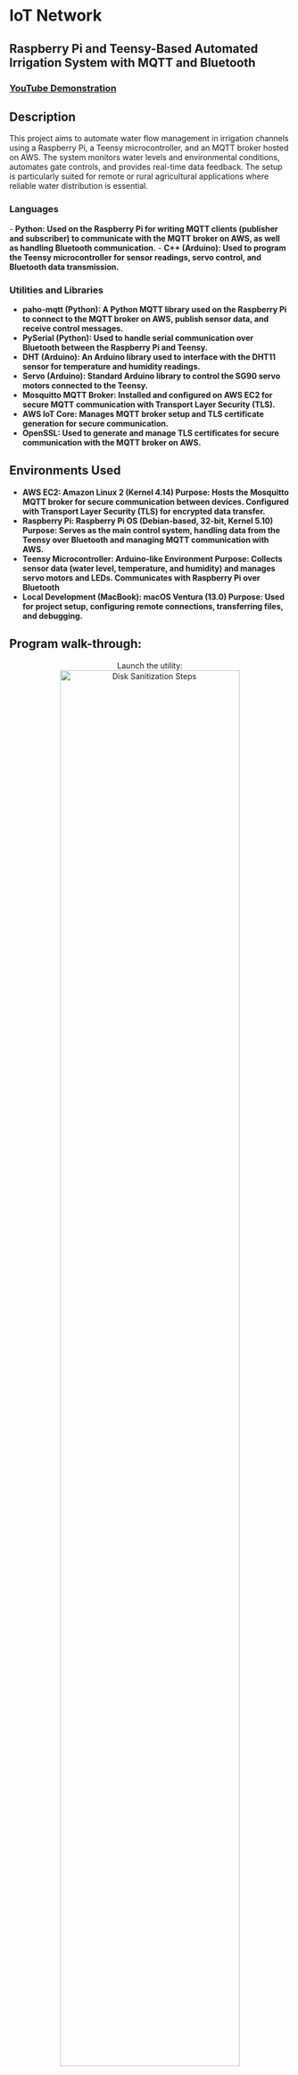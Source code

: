 <h1>IoT Network</h1>
<h2>Raspberry Pi and Teensy-Based Automated Irrigation System with MQTT and Bluetooth</h2>

 ### [YouTube Demonstration](https://youtu.be/NgmdnWOPheM)

<h2>Description</h2>
This project aims to automate water flow management in irrigation channels using a Raspberry Pi, a Teensy microcontroller, and an MQTT broker hosted on AWS. The system monitors water levels and environmental conditions, automates gate controls, and provides real-time data feedback. The setup is particularly suited for remote or rural agricultural applications where reliable water distribution is essential.
<br />


<h3>Languages</h3>
- <b>Python: Used on the Raspberry Pi for writing MQTT clients (publisher and subscriber) to communicate with the MQTT broker on AWS, as well as handling Bluetooth communication.</b> 
- <b>C++ (Arduino): Used to program the Teensy microcontroller for sensor readings, servo control, and Bluetooth data transmission.</b>

<h3>Utilities and Libraries</h3>

- <b>paho-mqtt (Python): A Python MQTT library used on the Raspberry Pi to connect to the MQTT broker on AWS, publish sensor data, and receive control messages.</b>
- <b>PySerial (Python): Used to handle serial communication over Bluetooth between the Raspberry Pi and Teensy.</b>
- <b>DHT (Arduino): An Arduino library used to interface with the DHT11 sensor for temperature and humidity readings.</b>
- <b>Servo (Arduino): Standard Arduino library to control the SG90 servo motors connected to the Teensy.</b>
- <b>Mosquitto MQTT Broker: Installed and configured on AWS EC2 for secure MQTT communication with Transport Layer Security (TLS).</b>
- <b>AWS IoT Core: Manages MQTT broker setup and TLS certificate generation for secure communication.</b>
- <b>OpenSSL: Used to generate and manage TLS certificates for secure communication with the MQTT broker on AWS.</b> 


<h2>Environments Used </h2>

- <b> AWS EC2: Amazon Linux 2 (Kernel 4.14)
Purpose: Hosts the Mosquitto MQTT broker for secure communication between devices. Configured with Transport Layer Security (TLS) for encrypted data transfer. </b> 
- <b> Raspberry Pi: Raspberry Pi OS (Debian-based, 32-bit, Kernel 5.10)
Purpose: Serves as the main control system, handling data from the Teensy over Bluetooth and managing MQTT communication with AWS. </b> 
- <b> Teensy Microcontroller: Arduino-like Environment
Purpose: Collects sensor data (water level, temperature, and humidity) and manages servo motors and LEDs. Communicates with Raspberry Pi over Bluetooth </b> 
- <b> Local Development (MacBook): macOS Ventura (13.0)
Purpose: Used for project setup, configuring remote connections, transferring files, and debugging. </b> 
<h2>Program walk-through:</h2>

<p align="center">
Launch the utility: <br/>
<img src="https://i.imgur.com/wqg08dP.png" height="80%" width="80%" alt="Disk Sanitization Steps"/>
<br />
<br />
Select the disk:  <br/>
<img src="https://i.imgur.com/CudJN09.png" height="80%" width="80%" alt="Disk Sanitization Steps"/>
<br />
<br />
Enter the number of passes: <br/>
<img src="https://i.imgur.com/ahafUdJ.png" height="80%" width="80%" alt="Disk Sanitization Steps"/>
<br />
<br />
Confirm your selection:  <br/>
<img src="https://i.imgur.com/Z0Q7KBj.png" height="80%" width="80%" alt="Disk Sanitization Steps"/>
<br />
<br />
Wait for process to complete (may take some time):  <br/>
<img src="https://i.imgur.com/1sPYNyw.png" height="80%" width="80%" alt="Disk Sanitization Steps"/>
<br />
<br />
Sanitization complete:  <br/>
<img src="https://i.imgur.com/CAiJxM2.png" height="80%" width="80%" alt="Disk Sanitization Steps"/>
<br />
<br />
Observe the wiped disk:  <br/>
<img src="https://i.imgur.com/ELsf2gu.png" height="80%" width="80%" alt="Disk Sanitization Steps"/>
</p>

<!--
 ```diff
- text in red
+ text in green
! text in orange
# text in gray
@@ text in purple (and bold)@@
```
--!>
